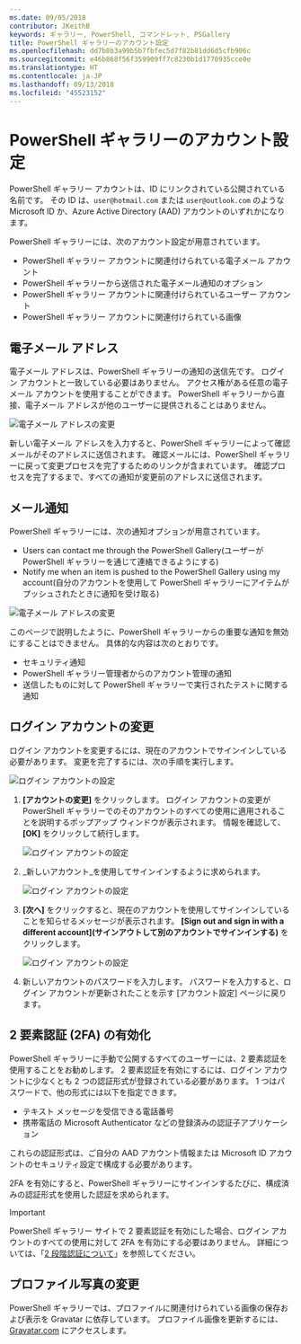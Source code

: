 ```yaml
---
ms.date: 09/05/2018
contributor: JKeithB
keywords: ギャラリー, PowerShell, コマンドレット, PSGallery
title: PowerShell ギャラリーのアカウント設定
ms.openlocfilehash: dd7b8b3a99b5b7fbfec5d7f82b81dd6d5cfb906c
ms.sourcegitcommit: e46b868f56f359909ff7c8230b1d1770935cce0e
ms.translationtype: HT
ms.contentlocale: ja-JP
ms.lasthandoff: 09/13/2018
ms.locfileid: "45523152"
---
```

# <a name="powershell-gallery-account-settings"></a>PowerShell ギャラリーのアカウント設定

PowerShell ギャラリー アカウントは、ID にリンクされている公開されている名前です。 その ID は、`user@hotmail.com` または `user@outlook.com` のような Microsoft ID か、Azure Active Directory (AAD) アカウントのいずれかになります。

PowerShell ギャラリーには、次のアカウント設定が用意されています。

- PowerShell ギャラリー アカウントに関連付けられている電子メール アカウント
- PowerShell ギャラリーから送信された電子メール通知のオプション
- PowerShell ギャラリー アカウントに関連付けられているユーザー アカウント
- PowerShell ギャラリー アカウントに関連付けられている画像

## <a name="email-address"></a>電子メール アドレス

電子メール アドレスは、PowerShell ギャラリーの通知の送信先です。 ログイン アカウントと一致している必要はありません。 アクセス権がある任意の電子メール アカウントを使用することができます。 PowerShell ギャラリーから直接、電子メール アドレスが他のユーザーに提供されることはありません。

![電子メール アドレスの変更](../../Images/PSGallery_AcccountEmailAddress.png)

新しい電子メール アドレスを入力すると、PowerShell ギャラリーによって確認メールがそのアドレスに送信されます。 確認メールには、PowerShell ギャラリーに戻って変更プロセスを完了するためのリンクが含まれています。 確認プロセスを完了するまで、すべての通知が変更前のアドレスに送信されます。

## <a name="email-notifications"></a>メール通知

PowerShell ギャラリーには、次の通知オプションが用意されています。

- Users can contact me through the PowerShell Gallery\(ユーザーが PowerShell ギャラリーを通じて連絡できるようにする\)
- Notify me when an item is pushed to the PowerShell Gallery using my account\(自分のアカウントを使用して PowerShell ギャラリーにアイテムがプッシュされたときに通知を受け取る\)

![電子メール アドレスの変更](../../Images/PSGallery_AccountEmailOptions.png)

このページで説明したように、PowerShell ギャラリーからの重要な通知を無効にすることはできません。
具体的な内容は次のとおりです。

- セキュリティ通知
- PowerShell ギャラリー管理者からのアカウント管理の通知
- 送信したものに対して PowerShell ギャラリーで実行されたテストに関する通知

## <a name="change-your-login-account"></a>ログイン アカウントの変更

ログイン アカウントを変更するには、現在のアカウントでサインインしている必要があります。 変更を完了するには、次の手順を実行します。

![ログイン アカウントの設定](../../Images/PSGallery_LoginAccountSettings.png)

1. **[アカウントの変更]** をクリックします。 ログイン アカウントの変更が PowerShell ギャラリーでのそのアカウントのすべての使用に適用されることを説明するポップアップ ウィンドウが表示されます。 情報を確認して、**[OK]** をクリックして続行します。

   ![ログイン アカウントの設定](../../Images/PSGallery_LoginAccountChange-1.png)

2. _新しいアカウント_を使用してサインインするように求められます。

   ![ログイン アカウントの設定](../../Images/PSGallery_LoginAccountChange-2.png)

3. **[次へ]** をクリックすると、現在のアカウントを使用してサインインしていることを知らせるメッセージが表示されます。
   **[Sign out and sign in with a different account]\(サインアウトして別のアカウントでサインインする\)** をクリックします。

   ![ログイン アカウントの設定](../../Images/PSGallery_LoginAccountChange-3.png)

4. 新しいアカウントのパスワードを入力します。 パスワードを入力すると、ログイン アカウントが更新されたことを示す [アカウント設定] ページに戻ります。


## <a name="enable-two-factor-authentication-2fa"></a>2 要素認証 (2FA) の有効化

PowerShell ギャラリーに手動で公開するすべてのユーザーには、2 要素認証を使用することをお勧めします。 2 要素認証を有効にするには、ログイン アカウントに少なくとも 2 つの認証形式が登録されている必要があります。 1 つはパスワードで、他の形式には以下を指定できます。

- テキスト メッセージを受信できる電話番号
- 携帯電話の Microsoft Authenticator などの登録済みの認証子アプリケーション

これらの認証形式は、ご自分の AAD アカウント情報または Microsoft ID アカウントのセキュリティ設定で構成する必要があります。

2FA を有効にすると、PowerShell ギャラリーにサインインするたびに、構成済みの認証形式を使用した認証を求められます。

> [!IMPORTANT]
> PowerShell ギャラリー サイトで 2 要素認証を有効にした場合、ログイン アカウントのすべての使用に対して 2FA を有効にする必要はありません。 詳細については、「[2 段階認証について](https://support.microsoft.com/help/12408/microsoft-account-about-two-step-verification)」を参照してください。

## <a name="change-your-profile-picture"></a>プロファイル写真の変更

PowerShell ギャラリーでは、プロファイルに関連付けられている画像の保存および表示を Gravatar に依存しています。 プロファイル画像を更新するには、[Gravatar.com](http://www.gravatar.com/) にアクセスします。
